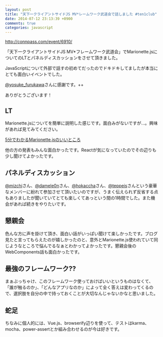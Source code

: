 ```yaml
---
layout: post
title: "天下一クライアントサイドJS MV*レームワーク武道会で話しました #ten1club"
date: 2014-07-12 23:13:39 +0900
comments: true
categories: javascript
---
```


http://connpass.com/event/6910/

「天下一クライアントサイドJS MV*フレームワーク武道会」でMarionette.jsについてのLTとパネルディスカッションをさせて頂きました。

<!-- more -->

JavaScriptについて外部で話すの初めてだったのでドキドキしてましたが本当にとても面白いイベントでした。

[@yosuke_furukawa](https://twitter.com/yosuke_furukawa)さんに感謝です。++

ありがとうございます！


## LT

Marionette.jsについてを簡単に説明した感じです。面白みがないですが...。興味があれば見てみてください。

[5分でわかるMarionette.jsのいいところ](https://speakerdeck.com/koba04/5fen-dewakarumarionette-dot-jsfalseiitokoro)

他の方の発表もみんな面白かったです。Reactが気になっていたのでその辺りも少し聞けてよかったです。


## パネルディスカッション

[@mizchi](https://twitter.com/mizchi)さん、[@damele0n](https://twitter.com/damele0n)さん、[@hokaccha](https://twitter.com/hokaccha)さん、[@teppeis](https://twitter.com/teppeis)さんという豪華なメンバーに紛れて参加させて頂いたいのですが、うまく伝えられず反省する点もありましたが聞いていてとても楽しくてあっという間の1時間でした。また機会があれば続きをやりたいです。


## 懇親会

色んな方に声を掛けて頂き、面白い話がいっぱい聞けて楽しかったです。ブログ見たと言ってもらえたのが嬉しかったのと、意外とMarionette.js使われていて同じようなところで悩んでるなぁとわかってよかったです。懇親会後のWebComponents話も面白かったです。


## 最強のフレームワーク??

まぁぶっちゃけ、このフレームワーク使っておけばいいというものはなくて、「誰が触るのか」、「どんなアプリなのか」によって全く答えは変わってくるので、選択肢を自分の中で持っておくことが大切なんじゃないかなと思いました。

## 蛇足

ちなみに個人的には、Vue.js、browserify辺りを使って、テストはkarma、mocha、power-assertとか組み合わせるのが今は好きです。

